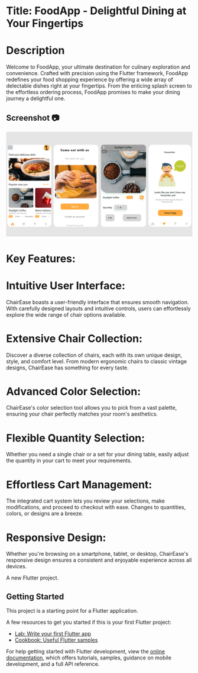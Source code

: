 # Title: FoodApp - Delightful Dining at Your Fingertips

# Description
Welcome to FoodApp, your ultimate destination for culinary exploration and convenience. Crafted with precision using the Flutter framework, FoodApp redefines your food shopping experience by offering a wide array of delectable dishes right at your fingertips. From the enticing splash screen to the effortless ordering process, FoodApp promises to make your dining journey a delightful one.
## Screenshot 📷
<img src="pics.png" width=1000px/>  

# Key Features:

# Intuitive User Interface:
ChairEase boasts a user-friendly interface that ensures smooth navigation. With carefully designed layouts and intuitive controls, users can effortlessly explore the wide range of chair options available.
# Extensive Chair Collection:
Discover a diverse collection of chairs, each with its own unique design, style, and comfort level. From modern ergonomic chairs to classic vintage designs, ChairEase has something for every taste.
# Advanced Color Selection:
ChairEase's color selection tool allows you to pick from a vast palette, ensuring your chair perfectly matches your room's aesthetics.
# Flexible Quantity Selection:
Whether you need a single chair or a set for your dining table, easily adjust the quantity in your cart to meet your requirements.
# Effortless Cart Management:
The integrated cart system lets you review your selections, make modifications, and proceed to checkout with ease. Changes to quantities, colors, or designs are a breeze.
# Responsive Design:
Whether you're browsing on a smartphone, tablet, or desktop, ChairEase's responsive design ensures a consistent and enjoyable experience across all devices.

A new Flutter project.

## Getting Started

This project is a starting point for a Flutter application.

A few resources to get you started if this is your first Flutter project:

- [Lab: Write your first Flutter app](https://docs.flutter.dev/get-started/codelab)
- [Cookbook: Useful Flutter samples](https://docs.flutter.dev/cookbook)

For help getting started with Flutter development, view the
[online documentation](https://docs.flutter.dev/), which offers tutorials,
samples, guidance on mobile development, and a full API reference.
